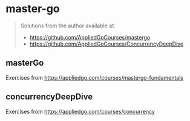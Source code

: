 # master-go

> Solutions from the author available at:
> - https://github.com/AppliedGoCourses/mastergo
> - https://github.com/AppliedGoCourses/ConcurrencyDeepDive

## masterGo

Exercises from https://appliedgo.com/courses/mastergo-fundamentals

## concurrencyDeepDive

Exercises from https://appliedgo.com/courses/concurrency
